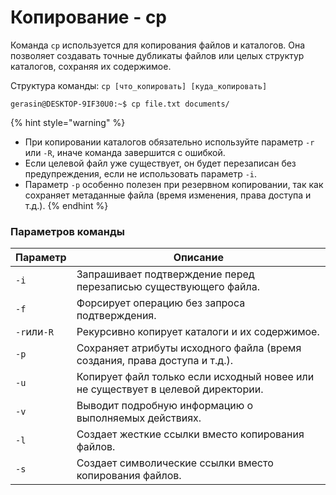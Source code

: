 # Копирование - cp

Команда `cp` используется для копирования файлов и каталогов. Она позволяет создавать точные дубликаты файлов или целых структур каталогов, сохраняя их содержимое.

Структура команды: `cp [что_копировать] [куда_копировать]`

```
gerasin@DESKTOP-9IF30U0:~$ cp file.txt documents/
```

{% hint style="warning" %}


* При копировании каталогов обязательно используйте параметр `-r` или `-R`, иначе команда завершится с ошибкой.
* Если целевой файл уже существует, он будет перезаписан без предупреждения, если не использовать параметр `-i`.
* Параметр `-p` особенно полезен при резервном копировании, так как сохраняет метаданные файла (время изменения, права доступа и т.д.).
{% endhint %}

### Параметров команды

| Параметр    | Описание                                                                         |
| ----------- | -------------------------------------------------------------------------------- |
| `-i`        | Запрашивает подтверждение перед перезаписью существующего файла.                 |
| `-f`        | Форсирует операцию без запроса подтверждения.                                    |
| `-r`или`-R` | Рекурсивно копирует каталоги и их содержимое.                                    |
| `-p`        | Сохраняет атрибуты исходного файла (время создания, права доступа и т.д.).       |
| `-u`        | Копирует файл только если исходный новее или не существует в целевой директории. |
| `-v`        | Выводит подробную информацию о выполняемых действиях.                            |
| `-l`        | Создает жесткие ссылки вместо копирования файлов.                                |
| `-s`        | Создает символические ссылки вместо копирования файлов.                          |
